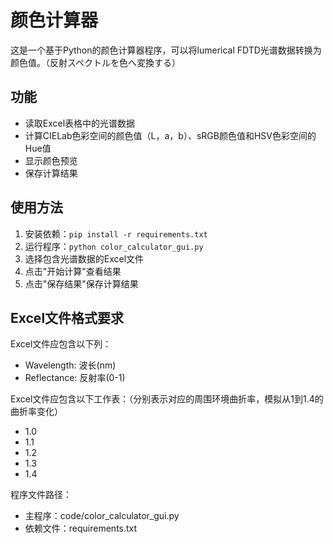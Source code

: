 # 颜色计算器

这是一个基于Python的颜色计算器程序，可以将lumerical FDTD光谱数据转换为颜色值。（反射スペクトルを色へ変換する）

## 功能
- 读取Excel表格中的光谱数据
- 计算CIELab色彩空间的颜色值（L，a，b）、sRGB颜色值和HSV色彩空间的Hue值
- 显示颜色预览
- 保存计算结果

## 使用方法
1. 安装依赖：`pip install -r requirements.txt`
2. 运行程序：`python color_calculator_gui.py`
3. 选择包含光谱数据的Excel文件
4. 点击"开始计算"查看结果
5. 点击"保存结果"保存计算结果

## Excel文件格式要求
Excel文件应包含以下列：
- Wavelength: 波长(nm)
- Reflectance: 反射率(0-1)

Excel文件应包含以下工作表：（分别表示对应的周围环境曲折率，模拟从1到1.4的曲折率变化）
- 1.0
- 1.1
- 1.2
- 1.3
- 1.4

程序文件路径：
- 主程序：code/color_calculator_gui.py
- 依赖文件：requirements.txt
